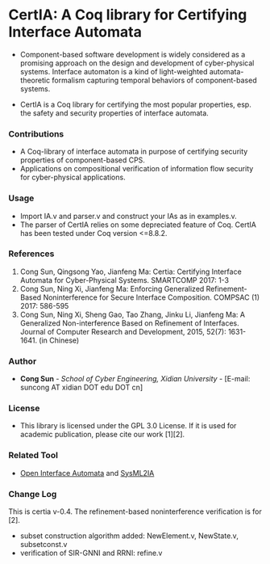 # CertIA: A Coq library for Certifying Interface Automata #

* Component-based software development is widely considered as a promising approach on the design and development of cyber-physical systems. Interface automaton is a kind of light-weighted automata-theoretic formalism capturing temporal behaviors of component-based systems.

* CertIA is a Coq library for certifying the most popular properties, esp. the safety and security properties of interface automata.

### Contributions ###

* A Coq-library of interface automata in purpose of certifying security properties of component-based CPS.
* Applications on compositional verification of information flow security for cyber-physical applications.

### Usage ###

* Import IA.v and parser.v and construct your IAs as in examples.v.
* The parser of CertIA relies on some depreciated feature of Coq. CertIA has been tested under Coq version <=8.8.2.

### References ###

1. Cong Sun, Qingsong Yao, Jianfeng Ma: Certia: Certifying Interface Automata for Cyber-Physical Systems. SMARTCOMP 2017: 1-3
2. Cong Sun, Ning Xi, Jianfeng Ma: Enforcing Generalized Refinement-Based Noninterference for Secure Interface Composition. COMPSAC (1) 2017: 586-595
3. Cong Sun, Ning Xi, Sheng Gao, Tao Zhang, Jinku Li, Jianfeng Ma: A Generalized Non-interference Based on Refinement of Interfaces. Journal of Computer Research and Development, 2015, 52(7): 1631-1641. (in Chinese)

### Author ###

* **Cong Sun** - *School of Cyber Engineering, Xidian University* - [E-mail: suncong AT xidian DOT edu DOT cn]

### License ###

* This library is licensed under the GPL 3.0 License. If it is used for academic publication, please cite our work [1][2].

### Related Tool ###

* [Open Interface Automata](https://bitbucket.org/suncong_xdu/open-interface-automata/src/master/) and [SysML2IA](https://bitbucket.org/suncong_xdu/sysml2ia/src/master/)

### Change Log ###

This is certia v-0.4. The refinement-based noninterference verification is for [2].

* subset construction algorithm added: NewElement.v, NewState.v, subsetconst.v
* verification of SIR-GNNI and RRNI: refine.v